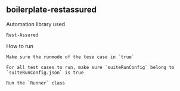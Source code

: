 ## boilerplate-restassured

Automation library used
```
Rest-Assured
```

How to run
```
Make sure the runmode of the tese case in `true`

For all test cases to run, make sure `suiteRunConfig` belong to `suiteRunConfig.json` is true

Run the `Runner` class
```

